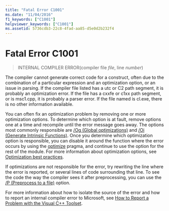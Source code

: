 ```yaml
---
title: "Fatal Error C1001"
ms.date: "11/04/2016"
f1_keywords: ["C1001"]
helpviewer_keywords: ["C1001"]
ms.assetid: 5736cdb3-22c8-4fad-aa85-d5e0d2b232f4
---
```

# Fatal Error C1001

> INTERNAL COMPILER ERROR(compiler file *file*, line *number*)

The compiler cannot generate correct code for a construct, often due to the combination of a particular expression and an optimization option, or an issue in parsing. If the compiler file listed has a utc or C2 path segment, it is probably an optimization error. If the file has a cxxfe or c1xx path segment, or is msc1.cpp, it is probably a parser error. If the file named is cl.exe, there is no other information available.

You can often fix an optimization problem by removing one or more optimization options. To determine which option is at fault, remove options one at a time and recompile until the error message goes away. The options most commonly responsible are [/Og (Global optimizations)](../../build/reference/og-global-optimizations.md) and [/Oi (Generate Intrinsic Functions)](../../build/reference/oi-generate-intrinsic-functions.md). Once you determine which optimization option is responsible, you can disable it around the function where the error occurs by using the [optimize](../../preprocessor/optimize.md) pragma, and continue to use the option for the rest of the module. For more information about optimization options, see [Optimization best practices](../../build/optimization-best-practices.md).

If optimizations are not responsible for the error, try rewriting the line where the error is reported, or several lines of code surrounding that line. To see the code the way the compiler sees it after preprocessing, you can use the [/P (Preprocess to a file)](../../build/reference/p-preprocess-to-a-file.md) option.

For more information about how to isolate the source of the error and how to report an internal compiler error to Microsoft, see [How to Report a Problem with the Visual C++ Toolset](../../how-to-report-a-problem-with-the-visual-cpp-toolset.md).